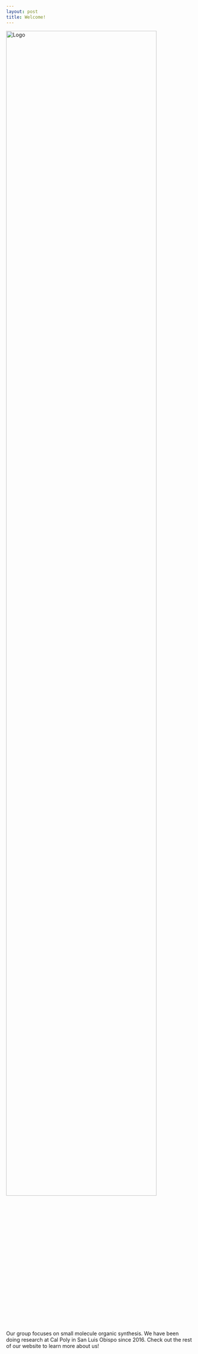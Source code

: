```yaml
---
layout: post
title: Welcome!
---
```


<img src="{{site.baseurl}}/images/B-Lab Logo.png" alt="Logo" height="90%" width="90%" style="float: left; margin-top: 0px; margin-left: 10px margin-bottom: 10px" />


<div style="clear:left;"></div>


Our group focuses on small molecule organic synthesis.  We have been doing research at Cal Poly in San Luis Obispo since 2016.  Check out the rest of our website to learn more about us!
